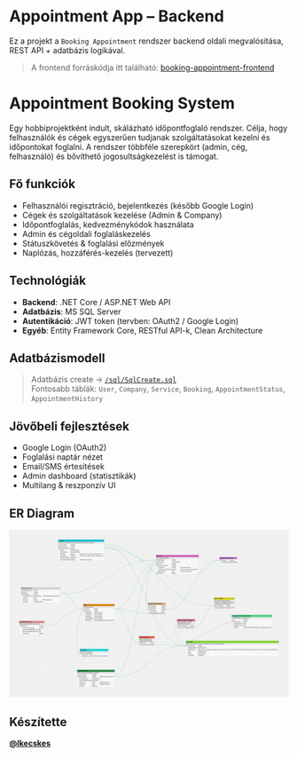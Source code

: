 # Appointment App – Backend

Ez a projekt a `Booking Appointment` rendszer backend oldali megvalósítása, REST API + adatbázis logikával.

> A frontend forráskódja itt található: [booking-appointment-frontend]([https://github.com/felhasznalo/appointment-app-frontend](https://github.com/lkecskes/BookingAppointmentClient))

# Appointment Booking System

Egy hobbiprojektként indult, skálázható időpontfoglaló rendszer. Célja, hogy felhasználók és cégek egyszerűen tudjanak szolgáltatásokat kezelni és időpontokat foglalni. A rendszer többféle szerepkört (admin, cég, felhasználó) és bővíthető jogosultságkezelést is támogat.

## Fő funkciók

- Felhasználói regisztráció, bejelentkezés (később Google Login)
- Cégek és szolgáltatások kezelése (Admin & Company)
- Időpontfoglalás, kedvezménykódok használata
- Admin és cégoldali foglaláskezelés
- Státuszkövetés & foglalási előzmények
- Naplózás, hozzáférés-kezelés (tervezett)

## Technológiák

- **Backend**: .NET Core / ASP.NET Web API
- **Adatbázis**: MS SQL Server
- **Autentikáció**: JWT token (tervben: OAuth2 / Google Login)
- **Egyéb**: Entity Framework Core, RESTful API-k, Clean Architecture

## Adatbázismodell

> Adatbázis create -> [`/sql/SqlCreate.sql`](./sql/SqlCreate.sql)  
> Fontosabb táblák: `User`, `Company`, `Service`, `Booking`, `AppointmentStatus`, `AppointmentHistory`

## Jövőbeli fejlesztések

- Google Login (OAuth2)
- Foglalási naptár nézet
- Email/SMS értesítések
- Admin dashboard (statisztikák)
- Multilang & reszponzív UI

## ER Diagram

![ER Diagram](./images/ER_BookingAppointmentSystem.png)

## Készítette

[**@lkecskes**](https://github.com/lkecskes)
